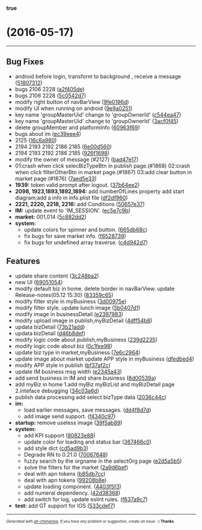 __true__

#   (2016-05-17)



---

## Bug Fixes

- android  before login, transform to background , receive a message
  ([51807312](http://192.168.64.208/wuhan/fas-app/commits/5180731258f3c396046fe42f93093df181717df8))
- bugs 2106 2228
  ([a2f405de](http://192.168.64.208/wuhan/fas-app/commits/a2f405def0b96c2e481edbf0b2be199ba0ac4797))
- bugs 2106 2228
  ([5c0542d7](http://192.168.64.208/wuhan/fas-app/commits/5c0542d766e50f9b7dc6793810b4ba182f5df94a))
- modify right button of navBarView
  ([9fe0196d](http://192.168.64.208/wuhan/fas-app/commits/9fe0196d5800b05a0e5fa3da44c487ba49c07d03))
- modify UI when running on android
  ([9e9a0251](http://192.168.64.208/wuhan/fas-app/commits/9e9a0251d41e9cc1d358f93fee6143cab23b8ad3))
- key name 'groupMasterUid' change to 'groupOwnerId'
  ([c544ea47](http://192.168.64.208/wuhan/fas-app/commits/c544ea47fb4e2ad08f19ea338edbd6f781537d9b))
- key name 'groupMasterUid' change to 'groupOwnerId'
  ([3acf0f45](http://192.168.64.208/wuhan/fas-app/commits/3acf0f45cb341c62548a8e2bce02d3141767aa12))
- delete groupMember and platformInfo
  ([60963f69](http://192.168.64.208/wuhan/fas-app/commits/60963f698ee2af59727a1e33cd5bc108d20169ae))
- bugs about im
  ([ec39eee4](http://192.168.64.208/wuhan/fas-app/commits/ec39eee4852e9ef94f760fa4d4c284413d47c075))
- 2125
  ([16c6a980](http://192.168.64.208/wuhan/fas-app/commits/16c6a980307a84ae2b06cefbb5f023eae2bb3f7e))
- 2194 2193 2192 2186 2185
  ([6e00d560](http://192.168.64.208/wuhan/fas-app/commits/6e00d56082fc7a992356548c4737d4370afcfc97))
- 2194 2193 2192 2186 2185
  ([926f1698](http://192.168.64.208/wuhan/fas-app/commits/926f169840878eb1f590bbc9483047c0c3021624))
- modify the owner of message (#2127)
  ([bad47e17](http://192.168.64.208/wuhan/fas-app/commits/bad47e17c6891203ea08f10192d27e386ab4be42))
-  01:crash when click selecBizTypeBtn in publish page.(#1868)        02:crash when click filterOtherBtn in market page.(#1867)        03:add clear button in market page.(#1876)
  ([7aed5e33](http://192.168.64.208/wuhan/fas-app/commits/7aed5e330c1fcf80f1c228484f5196d4ae375a2e))
- **1939:** token valid prompt after logout.
  ([37b64ee2](http://192.168.64.208/wuhan/fas-app/commits/37b64ee253cb578eeb9b02653b11f52644970683))
- **2098, 1923,1893,1892,1894:** add numberOfLines property add start diagram;add a info in info.plist file
  ([df2df960](http://192.168.64.208/wuhan/fas-app/commits/df2df96005aecf40bcd6ac5f5fb16825508f5c58))
- **2221, 2220, 2218, 2216:** add Conditions
  ([50657e37](http://192.168.64.208/wuhan/fas-app/commits/50657e3736a28a63567820e6497a1c3580665c9d))
- **IM:** update event to 'IM_SESSION'.
  ([ec5e7c9b](http://192.168.64.208/wuhan/fas-app/commits/ec5e7c9bef47fbc02506618b414abc80c6a883b0))
- **market:** 001,014
  ([5c882dd2](http://192.168.64.208/wuhan/fas-app/commits/5c882dd2284d83e14963c57d39296a99dd2e8e68))
- **system:**
  - update colors for spinner and button.
  ([665db68c](http://192.168.64.208/wuhan/fas-app/commits/665db68c7b7c98caa256b0c0c5aec9f257fd890b))
  - fix bugs for save market info.
  ([f6528739](http://192.168.64.208/wuhan/fas-app/commits/f65287393eeb41132b17b5cc6e235f447d31a845))
  - fix bugs for undefined array traverse.
  ([c4d942d7](http://192.168.64.208/wuhan/fas-app/commits/c4d942d708c12e185217dabbc49a37d0f3e65f8e))


## Features

- update share content
  ([3c248ba2](http://192.168.64.208/wuhan/fas-app/commits/3c248ba2a84b430e91c0ef1e027c4603b63f309a))
- new UI
  ([69051054](http://192.168.64.208/wuhan/fas-app/commits/6905105437692d84864c3faedbeea827af0f34d2))
- modify default biz in home. delete border in navBarView. update Release-notes(05.12 15:30)
  ([83359c65](http://192.168.64.208/wuhan/fas-app/commits/83359c65fadbc9a1a3fd113c0ede05ce59130185))
- modify filter style in myBusiness
  ([3d00975e](http://192.168.64.208/wuhan/fas-app/commits/3d00975ef98c8b1defe751a38ab717ed7d99af49))
- modify filter style. update lunch image
  ([5b0407d1](http://192.168.64.208/wuhan/fas-app/commits/5b0407d149ade7f8dd325c9106eff48034129fc6))
- modify image in businessDetail
  ([e2397983](http://192.168.64.208/wuhan/fas-app/commits/e23979834a03b26429fd63a7c2dfdca8df160576))
- modify upload image in publish,myBizDetail
  ([4dff54b8](http://192.168.64.208/wuhan/fas-app/commits/4dff54b8ebe8f97b332c1fd893934b08a41eac67))
- updata bizDetail
  ([73b21add](http://192.168.64.208/wuhan/fas-app/commits/73b21add715bb24402eca26614bb653c8352006b))
- updata bizDetail
  ([d46b8def](http://192.168.64.208/wuhan/fas-app/commits/d46b8def39fce75f6f714b0ed14fe91f050f7b7a))
- modify logic code about publish,myBusiness
  ([239d2235](http://192.168.64.208/wuhan/fas-app/commits/239d2235ddface8c94909e5e940c1431f389d158))
- modify logic code about biz
  ([0c1fee98](http://192.168.64.208/wuhan/fas-app/commits/0c1fee982eddbe6754570c28df4d95f8dec8b02a))
- update biz type in market,myBusiness
  ([7e6c2964](http://192.168.64.208/wuhan/fas-app/commits/7e6c2964a758ae0e2178b4287971b3d051b4160f))
- update image about market           update APP style in myBusiness
  ([dfedbed4](http://192.168.64.208/wuhan/fas-app/commits/dfedbed41d22a245dccbcc7609b2959e8431d290))
- modify APP style in publish
  ([bf37af2c](http://192.168.64.208/wuhan/fas-app/commits/bf37af2c3fec0893b7e1fb3707bf4f9e00576c69))
- update IM business msg width
  ([e2345a43](http://192.168.64.208/wuhan/fas-app/commits/e2345a437154452f78fa30d7ce4f4dd347c52425))
- add send business in IM and share business
  ([8d00539a](http://192.168.64.208/wuhan/fas-app/commits/8d00539af23664df397f935939a20c8c60072b13))
- add myBiz in home 1.add myBiz myBizList and myBizDetail page 2.inteface debugging
  ([34c03a6d](http://192.168.64.208/wuhan/fas-app/commits/34c03a6dec9e070338c72d193dbcf75dd2c8e86e))
- publish data processing add select bizType data
  ([2036c44c](http://192.168.64.208/wuhan/fas-app/commits/2036c44c74a5e79fa9027558abbecd713666d67f))
- **im:**
  - load earlier messages, save messages.
  ([dd4f8d7d](http://192.168.64.208/wuhan/fas-app/commits/dd4f8d7d9d6d9e403863c938e1bdf5a6ed71e019))
  - add image send support.
  ([f4340c97](http://192.168.64.208/wuhan/fas-app/commits/f4340c9736f32a916547b970895260e282f02751))
- **startup:** remove useless image
  ([39f5ab89](http://192.168.64.208/wuhan/fas-app/commits/39f5ab891c50396080d2d183926488f5ff00abd3))
- **system:**
  - add KPI support
  ([80823e88](http://192.168.64.208/wuhan/fas-app/commits/80823e8898ff6b8752bb6acaf10a69dc40e37751))
  - update color for loading and status bar
  ([367466c0](http://192.168.64.208/wuhan/fas-app/commits/367466c0c5a60503e1308450da515193e7e0db7e))
  - add style dict
  ([cd5ad9b3](http://192.168.64.208/wuhan/fas-app/commits/cd5ad9b39bffdb4558940d7411bb75d12a9161d5))
  - Degrade RN to 0.21.0
  ([70067648](http://192.168.64.208/wuhan/fas-app/commits/70067648affa35687a26d53f74619178c24012d5))
  - fuzzy  search by the orgname in the  selectOrg page
  ([e2d5a5b5](http://192.168.64.208/wuhan/fas-app/commits/e2d5a5b5018ff1646d779c0861f702654383f596))
  - solve the filters for the market
  ([2a9d6bef](http://192.168.64.208/wuhan/fas-app/commits/2a9d6bef2c030cb30ad35bcdb477a2194499c26e))
  - deal with apn tokens
  ([b85db7cc](http://192.168.64.208/wuhan/fas-app/commits/b85db7ccf3d244955e3fe77564ff60888ee70272))
  - deal with apn tokens
  ([99208b8e](http://192.168.64.208/wuhan/fas-app/commits/99208b8e7ac0e055fc544bb00bde6105356525ac))
  - update loading component.
  ([4403f5f3](http://192.168.64.208/wuhan/fas-app/commits/4403f5f30995c6dc776c9867c3f236f09cd6c24c))
  - add numeral dependency.
  ([42d38368](http://192.168.64.208/wuhan/fas-app/commits/42d383686c7fbcd388f5f1669cc53dd292afcfee))
  - add switch for log, update eslint rules.
  ([f637a9c7](http://192.168.64.208/wuhan/fas-app/commits/f637a9c77342706c1f78114f896e66c1f113f3bf))
- **test:** add GT support for IOS
  ([533cdef7](http://192.168.64.208/wuhan/fas-app/commits/533cdef76ed3824203c049047440684058465054))



---
<sub><sup>*Generated with [git-changelog](https://github.com/rafinskipg/git-changelog). If you have any problem or suggestion, create an issue.* :) **Thanks** </sub></sup>